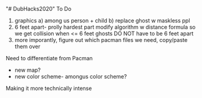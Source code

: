 "# DubHacks2020" 
To Do
1. graphics
    a) among us person + child
    b) replace ghost w maskless ppl
2. 6 feet apart- prolly hardest part
    modify algorithm w distance formula so we get collision when <= 6 feet
    ghosts DO NOT have to be 6 feet apart
3. more imporantly, figure out which pacman files we need, copy/paste them over

Need to differentiate from Pacman
- new map?
- new color scheme- amongus color scheme?

Making it more technically intense